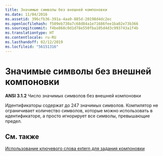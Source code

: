 ```yaml
---
title: Значимые символы без внешней компоновки
ms.date: 11/04/2016
ms.assetid: 396cfb36-391a-4aa9-885d-20198d4dc2ec
ms.openlocfilehash: f509eb730a7c68d84a1e71686fee1ba02e73b366
ms.sourcegitcommit: f4be868c0d1d78e550fba105d4d3c993743a1f4b
ms.translationtype: HT
ms.contentlocale: ru-RU
ms.lasthandoff: 02/12/2019
ms.locfileid: "56151316"
---
```

# <a name="significant-characters-without-external-linkage"></a>Значимые символы без внешней компоновки

**ANSI 3.1.2** Число значимых символов без внешней компоновки

Идентификаторы содержат до 247 значимых символов. Компилятор не ограничивает количество символов, которые можно использовать в идентификаторе, а просто игнорирует все символы, превышающие предел.

## <a name="see-also"></a>См. также

[Использование ключевого слова extern для задания компоновки](../cpp/using-extern-to-specify-linkage.md)
